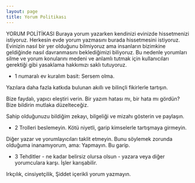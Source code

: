 ```yaml
---
layout: page
title: Yorum Politikası
---
```


YORUM POLİTİKASI
Buraya yorum yazarken kendinizi evinizde hissetmenizi istiyoruz.
Herkesin evde yorum yazmasını burada hissetmesini istiyoruz.
Evinizin nasıl bir yer olduğunu bilmiyoruz ama insanların bizimkine geldiğinde nasıl davranmasını beklediğimizi biliyoruz.
Bu nedenle yorumları silme ve yorum konularını medeni ve anlamlı tutmak için kullanıcıları gerektiği gibi yasaklama hakkımızı saklı tutuyoruz.

- 1 numaralı ev kuralım basit: Sersem olma.

Yazılara daha fazla katkıda bulunan akıllı ve bilinçli fikirlerle tartışın.

Bize faydalı, yapıcı eleştiri verin. Bir yazım hatası mı, bir hata mı gördün? Bize bildirin mutlaka düzelteceğiz.

Sahip olduğunuzu bildiğim zekayı, bilgeliği ve mizahı gösterin ve paylaşın.

- 2 Trolleri beslemeyin. Kötü niyetli, garip kimselerle tartışmaya girmeyin.

Diğer yazar ve yorumlayıcıları taklit etmeyin. Bunu söylemek zorunda olduğuma inanamıyorum, ama: Yapmayın. Bu garip.

- 3 Tehditler - ne kadar belirsiz olursa olsun - yazara veya diğer yorumculara karşı. İşler karışabilir.

Irkçılık, cinsiyetçilik, Şiddet içerikli yorum yazmayın.
